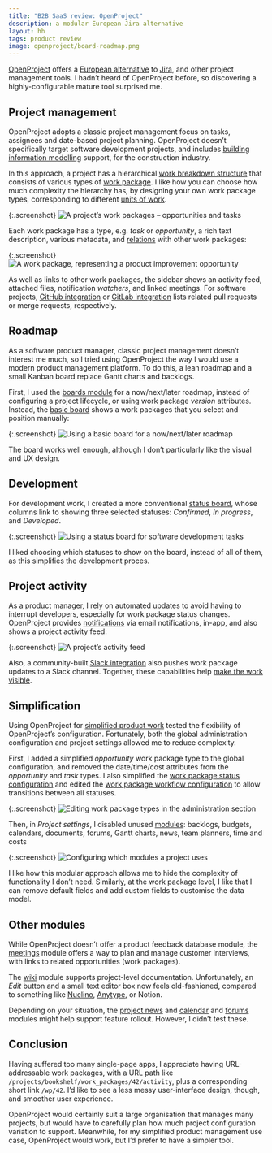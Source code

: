 ```yaml
---
title: "B2B SaaS review: OpenProject"
description: a modular European Jira alternative
layout: hh
tags: product review
image: openproject/board-roadmap.png
---
```


[OpenProject](https://www.openproject.org/) offers a
[European alternative](https://european-alternatives.eu/) to
[Jira](https://www.atlassian.com/jira), and other project management tools.
I hadn’t heard of OpenProject before, so discovering a highly-configurable mature tool surprised me.

## Project management

OpenProject adopts a classic project management focus on tasks, assignees and date-based project planning.
OpenProject doesn’t specifically target software development projects, and includes
[building information modelling](https://en.wikipedia.org/wiki/Building_information_modeling)
support, for the construction industry.

In this approach, a project has a hierarchical
[work breakdown structure](https://en.wikipedia.org/wiki/Work_breakdown_structure)
that consists of various types of
[work package](https://en.wikipedia.org/wiki/Work_breakdown_structure#Work_package).
I like how you can choose how much complexity the hierarchy has,
by designing your own work package types, corresponding to different [units of work](units-of-work).

{:.screenshot}
![A project’s work packages – opportunities and tasks](openproject/work-packages.webp)

Each work package has a type, e.g. _task_ or _opportunity_, a rich text description, various metadata, and
[relations](https://www.openproject.org/docs/user-guide/work-packages/work-package-relations-hierarchies/)
with other work packages:

{:.screenshot}
![A work package, representing a product improvement opportunity](openproject/work-package.webp)

As well as links to other work packages, the sidebar shows an activity feed, attached files, notification _watchers_, and linked meetings.
For software projects,
[GitHub integration](https://www.openproject.org/docs/system-admin-guide/integrations/github-integration/)
or [GitLab integration](https://www.openproject.org/docs/system-admin-guide/integrations/gitlab-integration/)
lists related pull requests or merge requests, respectively.


## Roadmap

As a software product manager, classic project management doesn’t interest me much,
so I tried using OpenProject the way I would use a modern product management platform.
To do this, a lean roadmap and a small Kanban board replace Gantt charts and backlogs.

First, I used the [boards module](https://www.openproject.org/docs/user-guide/agile-boards/)
for a now/next/later roadmap, instead of configuring a project lifecycle, or using work package _version_ attributes.
Instead, the [basic board](https://www.openproject.org/docs/user-guide/agile-boards/#basic-board-community-edition)
shows a work packages that you select and position manually:

{:.screenshot}
![Using a basic board for a now/next/later roadmap](openproject/board-roadmap.webp)

The board works well enough, although I don’t particularly like the visual and UX design.


## Development

For development work, I created a more conventional
[status board](https://www.openproject.org/docs/user-guide/agile-boards/#status-board),
whose columns link to showing three selected statuses: _Confirmed_, _In progress_, and _Developed_.

{:.screenshot}
![Using a status board for software development tasks](openproject/board-tasks.webp)

I liked choosing which statuses to show on the board, instead of all of them,
as this simplifies the development proces.

## Project activity

As a product manager, I rely on automated updates to avoid having to interrupt developers,
especially for work package status changes.
OpenProject provides
[notifications](https://www.openproject.org/docs/user-guide/notifications/)
via email notifications, in-app, and also shows a project activity feed:

{:.screenshot}
![A project’s activity feed](openproject/activity.webp)

Also, a community-built
[Slack integration](https://www.openproject.org/docs/system-admin-guide/integrations/#slack)
also pushes work package updates to a Slack channel.
Together, these capabilities help [make the work visible](management-information).

## Simplification

Using OpenProject for [simplified product work](simplify-product-work)
tested the flexibility of OpenProject’s configuration.
Fortunately, both the global administration configuration and project settings allowed me to reduce complexity.

First, I added a simplified _opportunity_ work package type to the global configuration,
and removed the date/time/cost attributes from the _opportunity_ and _task_ types.
I also simplified the
[work package status configuration](https://www.openproject.org/docs/system-admin-guide/manage-work-packages/work-package-status/)
and edited the
[work package workflow configuration](https://www.openproject.org/docs/system-admin-guide/manage-work-packages/work-package-workflows/)
to allow transitions between all statuses.

{:.screenshot}
![Editing work package types in the administration section](openproject/administration-types.webp)

Then, in _Project settings_, I disabled unused
[modules](https://www.openproject.org/docs/user-guide/#overview-of-modules-in-openproject):
backlogs, budgets, calendars, documents, forums, Gantt charts, news, team planners, time and costs

{:.screenshot}
![Configuring which modules a project uses](openproject/project-settings-modules.webp)

I like how this modular approach allows me to hide the complexity of functionality I don’t need.
Similarly, at the work package level, I like that I can remove default fields and add custom fields to customise the data model.

## Other modules

While OpenProject doesn’t offer a product feedback database module, the
[meetings](https://www.openproject.org/docs/user-guide/meetings/)
module offers a way to plan and manage customer interviews,
with links to related opportunities (work packages).

The [wiki](https://www.openproject.org/docs/user-guide/wiki/) module supports project-level documentation.
Unfortunately, an _Edit_ button and a small text editor box now feels old-fashioned,
compared to something like [Nuclino](nuclino-review), [Anytype](anytype-review), or Notion.

Depending on your situation, the
[project news](https://www.openproject.org/docs/user-guide/news/) and
[calendar](https://www.openproject.org/docs/user-guide/calendar/) and
[forums](https://www.openproject.org/docs/user-guide/forums/) modules might help support feature rollout.
However, I didn’t test these.

## Conclusion

Having suffered too many single-page apps, I appreciate having URL-addressable work packages,
with a URL path like `/projects/bookshelf/work_packages/42/activity`,
plus a corresponding short link `/wp/42`.
I’d like to see a less messy user-interface design, though, and smoother user experience.

OpenProject would certainly suit a large organisation that manages many projects,
but would have to carefully plan how much project configuration variation to support.
Meanwhile, for my simplified product management use case, OpenProject would work,
but I’d prefer to have a simpler tool.
